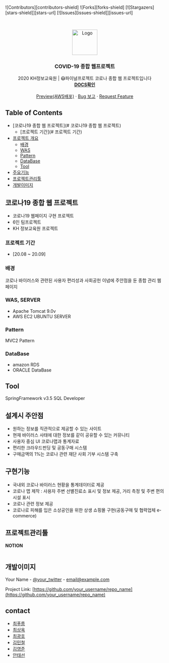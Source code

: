 ![Contributors][contributors-shield]
![Forks][forks-shield]
[![Stargazers][stars-shield]][stars-url]
[![Issues][issues-shield]][issues-url]


<!-- PROJECT LOGO -->
<br />
<p align="center">
  <a href="https://github.com/othneildrew/Best-README-Template">
    <img src="https://png.pngtree.com/png-vector/20200317/ourlarge/pngtree-logo-covid-19-coronavirus-wuhan-vector-illustration-png-image_2162385.jpg" alt="Logo" width="80" height="80">
  </a>

  <h3 align="center">COVID-19 종합 웹프로젝트</h3>

  <p align="center">
    2020 KH정보교육원 | 😷파이널프로젝트 코로나 종합 웹 프로젝트입니다
    <br />
    <a href="https://github.com/othneildrew/Best-README-Template"><strong>DOCS확인</strong></a>
    <br />
    <br />
    <a href="https://github.com/othneildrew/Best-README-Template">Preview(AWS배포)</a>
    ·
    <a href="https://github.com/othneildrew/Best-README-Template/issues">Bug 보고</a>
    ·
    <a href="https://github.com/othneildrew/Best-README-Template/issues">Request Feature</a>
  </p>
</p>

 
 

<!-- TABLE OF CONTENTS -->
## Table of Contents

* [코로나19 종합 웹 프로젝트](# 코로나19 종합 웹 프로젝트)
  * [프로젝트 기간](# 프로젝트 기간)
* [프로젝트 개요](#배경)
  * [배경](#배경) 
  * [WAS](#WAS)
  * [Pattern](#Pattern)
  * [DataBase](#DataBase)
  * [Tool](#Tool)
* [주요기능](#주요기능)
* [프로젝트관리툴](#프로젝트관리툴)
* [개발이미지](#개발이미지)



<!-- ABOUT THE PROJECT -->
## 코로나19 종합 웹 프로젝트

* 코로나19 웹페이지 구현 프로젝트
* 6인 팀프로젝트
* KH 정보교육원 프로젝트 

### 프로젝트 기간
* [20.08 ~ 20.09]

### 배경

코로나 바이러스와 관련된 사용자 편리성과 사회공헌 이념에 주안점을 둔 종합 관리 웹페이지

### WAS, SERVER
* Apache Tomcat 9.0v
* AWS EC2 UBUNTU SERVER

### Pattern

MVC2 Pattern

### DataBase

* amazon RDS
* ORACLE DataBase

<!-- ROADMAP -->
## Tool

SpringFramework v3.5
SQL Developer

<!-- CONTRIBUTING -->
## 설계시 주안점

   * 원하는 정보를 직관적으로 제공할 수 있는 사이트
   * 현재 바이러스 사태에 대한 정보를 같이 공유할 수 있는 커뮤니티
   * 사용자 중심 UI 코로나맵과 통계자료
   * 편리한 크라우드펀딩 및 공동구매 시스템
   * 구매금액의 1%는 코로나 관련 재단 사회 기부 시스템 구축

## 구현기능

* 국내외 코로나 바이러스 현황을 통계데이터로 제공
* 코로나 맵 제작 : 사용자 주변 선별진료소 표시 및 정보 제공, 거리 측정 및 주변 편의시설 표시
* 코로나 관련 정보 제공
* 코로나로 피해를 입은 소상공인을 위한 상생 쇼핑몰 구현(공동구매 및 협력업체 e-commerce)

<!-- LICENSE -->
## 프로젝트관리툴
**NOTION**

<img src="http://logovectordl.com/wp-content/uploads/2019/11/notion-labs-inc-logo-vector.png" alt=""/>

<!-- CONTACT -->
## 개발이미지

Your Name - [@your_twitter](https://twitter.com/your_username) - email@example.com

Project Link: [https://github.com/your_username/repo_name](https://github.com/your_username/repo_name)


<!-- ACKNOWLEDGEMENTS -->
## contact
* [최푸름](https://github.com/choipureum)
* [최상옥](https://shields.io)
* [최광호](https://choosealicense.com)
* [김민철](https://pages.github.com)
* [김영준](https://daneden.github.io/animate.css)
* [안태선](https://connoratherton.com/loaders)


